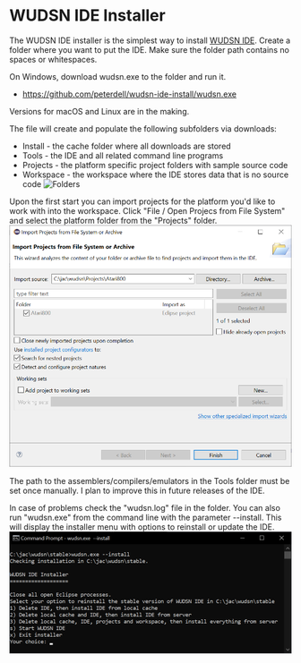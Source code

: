 # WUDSN IDE Installer

The WUDSN IDE installer is the simplest way to install [WUDSN IDE](https://github.com/peterdell/wudsn-ide).
Create a folder where you want to put the IDE.
Make sure the folder path contains no spaces or whitespaces.

On Windows, download wudsn.exe to the folder and run it.
- https://github.com/peterdell/wudsn-ide-install/wudsn.exe
 
Versions for macOS and Linux are in the making.

The file will create and populate the following subfolders via downloads:
- Install - the cache folder where all downloads are stored
- Tools - the IDE and all related command line programs
- Projects - the platform specific project folders with sample source code
- Workspace - the workspace where the IDE stores data that is no source code
![Folders](images/wudsn-installer-folders.png)

Upon the first start you can import projects for the platform you'd like to work with into the workspace.
Click "File / Open Projecs from File System" and select the platform folder from the "Projects" folder.
![Import Project](images/wudsn-installer-import-project.png)

The path to the assemblers/compilers/emulators in the Tools folder must be set once manually.
I plan to improve this in future releases of the IDE.

In case of problems check the "wudsn.log" file in the folder.
You can also run "wudsn.exe" from the command line with the parameter --install.
This will display the installer menu with options to reinstall or update the IDE.
![Installer Menu](images/wudsn-installer-menu.png)
